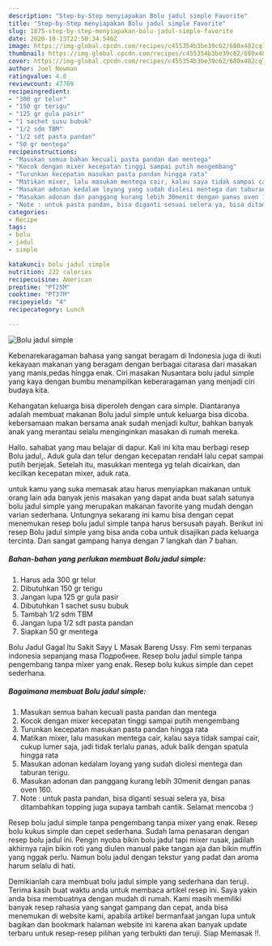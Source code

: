 ```yaml
---
description: "Step-by-Step menyiapakan Bolu jadul simple Favorite"
title: "Step-by-Step menyiapakan Bolu jadul simple Favorite"
slug: 1875-step-by-step-menyiapakan-bolu-jadul-simple-favorite
date: 2020-10-13T22:50:34.546Z
image: https://img-global.cpcdn.com/recipes/c455354b3be39c62/680x482cq70/bolu-jadul-simple-foto-resep-utama.jpg
thumbnail: https://img-global.cpcdn.com/recipes/c455354b3be39c62/680x482cq70/bolu-jadul-simple-foto-resep-utama.jpg
cover: https://img-global.cpcdn.com/recipes/c455354b3be39c62/680x482cq70/bolu-jadul-simple-foto-resep-utama.jpg
author: Joel Newman
ratingvalue: 4.8
reviewcount: 47769
recipeingredient:
- "300 gr telur"
- "150 gr terigu"
- "125 gr gula pasir"
- "1 sachet susu bubuk"
- "1/2 sdm TBM"
- "1/2 sdt pasta pandan"
- "50 gr mentega"
recipeinstructions:
- "Masukan semua bahan kecuali pasta pandan dan mentega"
- "Kocok dengan mixer kecepatan tinggi sampai putih mengembang"
- "Turunkan kecepatan masukan pasta pandan hingga rata"
- "Matikan mixer, lalu masukan mentega cair, kalau saya tidak sampai cair, cukup lumer saja, jadi tidak terlalu panas, aduk balik dengan spatula hingga rata"
- "Masukan adonan kedalam loyang yang sudah diolesi mentega dan taburan terigu."
- "Masukan adonan dan panggang kurang lebih 30menit dengan panas oven 160."
- "Note : untuk pasta pandan, bisa diganti sesuai selera ya, bisa ditambahkan topping juga supaya tambah cantik. Selamat mencoba :)"
categories:
- Recipe
tags:
- bolu
- jadul
- simple

katakunci: bolu jadul simple 
nutrition: 222 calories
recipecuisine: American
preptime: "PT25M"
cooktime: "PT37M"
recipeyield: "4"
recipecategory: Lunch

---
```



![Bolu jadul simple](https://img-global.cpcdn.com/recipes/c455354b3be39c62/680x482cq70/bolu-jadul-simple-foto-resep-utama.jpg)

Kebenarekaragaman bahasa yang sangat beragam di Indonesia juga di ikuti kekayaan makanan yang beragam dengan berbagai citarasa dari masakan yang manis,pedas hingga enak. Ciri masakan Nusantara bolu jadul simple yang kaya dengan bumbu menampilkan keberaragaman yang menjadi ciri budaya kita.


Kehangatan keluarga bisa diperoleh dengan cara simple. Diantaranya adalah membuat makanan Bolu jadul simple untuk keluarga bisa dicoba. kebersamaan makan bersama anak sudah menjadi kultur, bahkan banyak anak yang merantau selalu menginginkan masakan di rumah mereka.

Hallo. sahabat yang mau belajar di dapur. Kali ini kita mau berbagi resep Bolu jadul,. Aduk gula dan telur dengan kecepatan rendaH lalu cepat sampai putih berjejak. Setelah itu, masukkan mentega yg telah dicairkan, dan kecilkan kecepatan mixer, aduk rata.

untuk kamu yang suka memasak atau harus menyiapkan makanan untuk orang lain ada banyak jenis masakan yang dapat anda buat salah satunya bolu jadul simple yang merupakan makanan favorite yang mudah dengan varian sederhana. Untungnya sekarang ini kamu bisa dengan cepat menemukan resep bolu jadul simple tanpa harus bersusah payah.
Berikut ini resep Bolu jadul simple yang bisa anda coba untuk disajikan pada keluarga tercinta. Dan sangat gampang hanya dengan 7 langkah dan 7 bahan.


<!--inarticleads1-->

##### Bahan-bahan yang perlukan membuat Bolu jadul simple:

1. Harus ada 300 gr telur
1. Dibutuhkan 150 gr terigu
1. Jangan lupa 125 gr gula pasir
1. Dibutuhkan 1 sachet susu bubuk
1. Tambah 1/2 sdm TBM
1. Jangan lupa 1/2 sdt pasta pandan
1. Siapkan 50 gr mentega


Bolu Jadul Gagal Itu Sakit Sayy L Masak Bareng Ussy. Flm semi terpanas indonesia sepanjang masa Подробнее. Resep bolu jadul simple tanpa pengembang tanpa mixer yang enak. Resep bolu kukus simple dan cepet sederhana. 

<!--inarticleads2-->

##### Bagaimana membuat  Bolu jadul simple:

1. Masukan semua bahan kecuali pasta pandan dan mentega
1. Kocok dengan mixer kecepatan tinggi sampai putih mengembang
1. Turunkan kecepatan masukan pasta pandan hingga rata
1. Matikan mixer, lalu masukan mentega cair, kalau saya tidak sampai cair, cukup lumer saja, jadi tidak terlalu panas, aduk balik dengan spatula hingga rata
1. Masukan adonan kedalam loyang yang sudah diolesi mentega dan taburan terigu.
1. Masukan adonan dan panggang kurang lebih 30menit dengan panas oven 160.
1. Note : untuk pasta pandan, bisa diganti sesuai selera ya, bisa ditambahkan topping juga supaya tambah cantik. Selamat mencoba :)


Resep bolu jadul simple tanpa pengembang tanpa mixer yang enak. Resep bolu kukus simple dan cepet sederhana. Sudah lama penasaran dengan resep bolu jadul ini. Pengin nyoba bikin bolu jadul tapi mixer rusak, jadilah akhirnya rajin bikin roti yang diulen manual pake tangan aja dan bikin muffin yang nggak perlu. Namun bolu jadul dengan tekstur yang padat dan aroma harum selalu di hati. 

Demikianlah cara membuat bolu jadul simple yang sederhana dan teruji. Terima kasih buat waktu anda untuk membaca artikel resep ini. Saya yakin anda bisa membuatnya dengan mudah di rumah. Kami masih memiliki banyak resep rahasia yang sangat gampang dan cepat, anda bisa menemukan di website kami, apabila artikel bermanfaat jangan lupa untuk bagikan dan bookmark halaman website ini karena akan banyak update terbaru untuk resep-resep pilihan yang terbukti dan teruji. Siap Memasak !!. 
